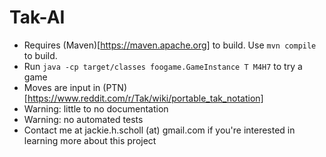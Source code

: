 # Tak-AI

- Requires (Maven)[https://maven.apache.org] to build. Use `mvn compile` to build.
- Run `java -cp target/classes foogame.GameInstance T M4H7` to try a game
- Moves are input in (PTN)[https://www.reddit.com/r/Tak/wiki/portable_tak_notation]
- Warning: little to no documentation
- Warning: no automated tests
- Contact me at jackie.h.scholl (at) gmail.com if you're interested in learning more about this project
